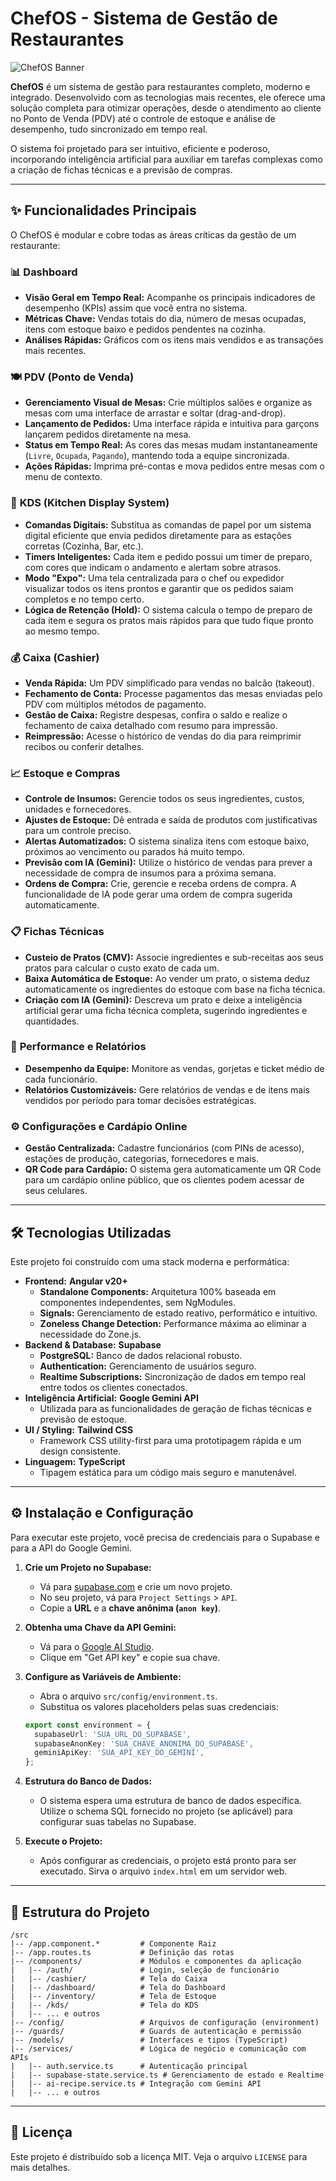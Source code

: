 # ChefOS - Sistema de Gestão de Restaurantes

![ChefOS Banner](https://i.imgur.com/your-banner-image.png) <!-- Placeholder for a banner image -->

**ChefOS** é um sistema de gestão para restaurantes completo, moderno e integrado. Desenvolvido com as tecnologias mais recentes, ele oferece uma solução completa para otimizar operações, desde o atendimento ao cliente no Ponto de Venda (PDV) até o controle de estoque e análise de desempenho, tudo sincronizado em tempo real.

O sistema foi projetado para ser intuitivo, eficiente e poderoso, incorporando inteligência artificial para auxiliar em tarefas complexas como a criação de fichas técnicas e a previsão de compras.

---

## ✨ Funcionalidades Principais

O ChefOS é modular e cobre todas as áreas críticas da gestão de um restaurante:

### 📊 **Dashboard**
- **Visão Geral em Tempo Real:** Acompanhe os principais indicadores de desempenho (KPIs) assim que você entra no sistema.
- **Métricas Chave:** Vendas totais do dia, número de mesas ocupadas, itens com estoque baixo e pedidos pendentes na cozinha.
- **Análises Rápidas:** Gráficos com os itens mais vendidos e as transações mais recentes.

### 🍽️ **PDV (Ponto de Venda)**
- **Gerenciamento Visual de Mesas:** Crie múltiplos salões e organize as mesas com uma interface de arrastar e soltar (drag-and-drop).
- **Lançamento de Pedidos:** Uma interface rápida e intuitiva para garçons lançarem pedidos diretamente na mesa.
- **Status em Tempo Real:** As cores das mesas mudam instantaneamente (`Livre`, `Ocupada`, `Pagando`), mantendo toda a equipe sincronizada.
- **Ações Rápidas:** Imprima pré-contas e mova pedidos entre mesas com o menu de contexto.

### 🍳 **KDS (Kitchen Display System)**
- **Comandas Digitais:** Substitua as comandas de papel por um sistema digital eficiente que envia pedidos diretamente para as estações corretas (Cozinha, Bar, etc.).
- **Timers Inteligentes:** Cada item e pedido possui um timer de preparo, com cores que indicam o andamento e alertam sobre atrasos.
- **Modo "Expo":** Uma tela centralizada para o chef ou expedidor visualizar todos os itens prontos e garantir que os pedidos saiam completos e no tempo certo.
- **Lógica de Retenção (Hold):** O sistema calcula o tempo de preparo de cada item e segura os pratos mais rápidos para que tudo fique pronto ao mesmo tempo.

### 💰 **Caixa (Cashier)**
- **Venda Rápida:** Um PDV simplificado para vendas no balcão (takeout).
- **Fechamento de Conta:** Processe pagamentos das mesas enviadas pelo PDV com múltiplos métodos de pagamento.
- **Gestão de Caixa:** Registre despesas, confira o saldo e realize o fechamento de caixa detalhado com resumo para impressão.
- **Reimpressão:** Acesse o histórico de vendas do dia para reimprimir recibos ou conferir detalhes.

### 📈 **Estoque e Compras**
- **Controle de Insumos:** Gerencie todos os seus ingredientes, custos, unidades e fornecedores.
- **Ajustes de Estoque:** Dê entrada e saída de produtos com justificativas para um controle preciso.
- **Alertas Automatizados:** O sistema sinaliza itens com estoque baixo, próximos ao vencimento ou parados há muito tempo.
- **Previsão com IA (Gemini):** Utilize o histórico de vendas para prever a necessidade de compra de insumos para a próxima semana.
- **Ordens de Compra:** Crie, gerencie e receba ordens de compra. A funcionalidade de IA pode gerar uma ordem de compra sugerida automaticamente.

### 📋 **Fichas Técnicas**
- **Custeio de Pratos (CMV):** Associe ingredientes e sub-receitas aos seus pratos para calcular o custo exato de cada um.
- **Baixa Automática de Estoque:** Ao vender um prato, o sistema deduz automaticamente os ingredientes do estoque com base na ficha técnica.
- **Criação com IA (Gemini):** Descreva um prato e deixe a inteligência artificial gerar uma ficha técnica completa, sugerindo ingredientes e quantidades.

### 🚀 **Performance e Relatórios**
- **Desempenho da Equipe:** Monitore as vendas, gorjetas e ticket médio de cada funcionário.
- **Relatórios Customizáveis:** Gere relatórios de vendas e de itens mais vendidos por período para tomar decisões estratégicas.

### ⚙️ **Configurações e Cardápio Online**
- **Gestão Centralizada:** Cadastre funcionários (com PINs de acesso), estações de produção, categorias, fornecedores e mais.
- **QR Code para Cardápio:** O sistema gera automaticamente um QR Code para um cardápio online público, que os clientes podem acessar de seus celulares.

---

## 🛠️ Tecnologias Utilizadas

Este projeto foi construído com uma stack moderna e performática:

- **Frontend:** **Angular v20+**
  - **Standalone Components:** Arquitetura 100% baseada em componentes independentes, sem NgModules.
  - **Signals:** Gerenciamento de estado reativo, performático e intuitivo.
  - **Zoneless Change Detection:** Performance máxima ao eliminar a necessidade do Zone.js.
- **Backend & Database:** **Supabase**
  - **PostgreSQL:** Banco de dados relacional robusto.
  - **Authentication:** Gerenciamento de usuários seguro.
  - **Realtime Subscriptions:** Sincronização de dados em tempo real entre todos os clientes conectados.
- **Inteligência Artificial:** **Google Gemini API**
  - Utilizada para as funcionalidades de geração de fichas técnicas e previsão de estoque.
- **UI / Styling:** **Tailwind CSS**
  - Framework CSS utility-first para uma prototipagem rápida e um design consistente.
- **Linguagem:** **TypeScript**
  - Tipagem estática para um código mais seguro e manutenável.

---

## ⚙️ Instalação e Configuração

Para executar este projeto, você precisa de credenciais para o Supabase e para a API do Google Gemini.

1.  **Crie um Projeto no Supabase:**
    - Vá para [supabase.com](https://supabase.com/) e crie um novo projeto.
    - No seu projeto, vá para `Project Settings` > `API`.
    - Copie a **URL** e a **chave anônima (`anon key`)**.

2.  **Obtenha uma Chave da API Gemini:**
    - Vá para o [Google AI Studio](https://aistudio.google.com/).
    - Clique em "Get API key" e copie sua chave.

3.  **Configure as Variáveis de Ambiente:**
    - Abra o arquivo `src/config/environment.ts`.
    - Substitua os valores placeholders pelas suas credenciais:

    ```typescript
    export const environment = {
      supabaseUrl: 'SUA_URL_DO_SUPABASE',
      supabaseAnonKey: 'SUA_CHAVE_ANONIMA_DO_SUPABASE',
      geminiApiKey: 'SUA_API_KEY_DO_GEMINI',
    };
    ```

4.  **Estrutura do Banco de Dados:**
    - O sistema espera uma estrutura de banco de dados específica. Utilize o schema SQL fornecido no projeto (se aplicável) para configurar suas tabelas no Supabase.

5.  **Execute o Projeto:**
    - Após configurar as credenciais, o projeto está pronto para ser executado. Sirva o arquivo `index.html` em um servidor web.

---

## 📁 Estrutura do Projeto

```
/src
|-- /app.component.*         # Componente Raiz
|-- /app.routes.ts           # Definição das rotas
|-- /components/             # Módulos e componentes da aplicação
|   |-- /auth/               # Login, seleção de funcionário
|   |-- /cashier/            # Tela do Caixa
|   |-- /dashboard/          # Tela do Dashboard
|   |-- /inventory/          # Tela de Estoque
|   |-- /kds/                # Tela do KDS
|   |-- ... e outros
|-- /config/                 # Arquivos de configuração (environment)
|-- /guards/                 # Guards de autenticação e permissão
|-- /models/                 # Interfaces e tipos (TypeScript)
|-- /services/               # Lógica de negócio e comunicação com APIs
|   |-- auth.service.ts      # Autenticação principal
|   |-- supabase-state.service.ts # Gerenciamento de estado e Realtime
|   |-- ai-recipe.service.ts # Integração com Gemini API
|   |-- ... e outros
```

---

## 📄 Licença

Este projeto é distribuído sob a licença MIT. Veja o arquivo `LICENSE` para mais detalhes.

